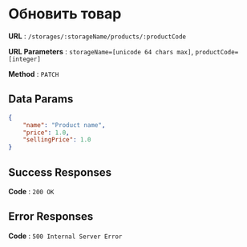 # Обновить товар

**URL** : `/storages/:storageName/products/:productCode`

**URL Parameters** : `storageName=[unicode 64 chars max]`, `productCode=[integer]`

**Method** : `PATCH`

## Data Params

```json
{
    "name": "Product name",
    "price": 1.0,
    "sellingPrice": 1.0
}
```

## Success Responses

**Code** : `200 OK`

## Error Responses

**Code** : `500 Internal Server Error`
